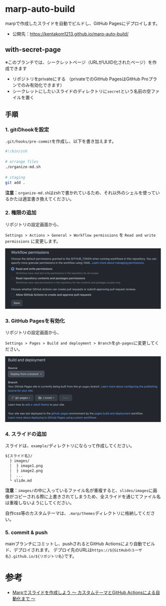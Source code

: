 # marp-auto-build

marpで作成したスライドを自動でビルドし、GitHub Pagesにデプロイします。

- 公開先：https://kentakom1213.github.io/marp-auto-build/

## **with-secret-page**

※このブランチでは、シークレットページ（URLがUUID化されたページ）を作成できます

- リポジトリをprivateにする
  （privateでのGitHub PagesはGitHub Proプランでのみ有効化できます）
- シークレットにしたいスライドのディレクトリに`secret`という名前の空ファイルを置く


## 手順

### 1. gitのhookを設定

`.git/hooks/pre-commit`を作成し、以下を書き加えます。

```sh
#!/bin/zsh

# arrange files
./organize-md.sh

# staging
git add .
```

**注意**：`organize-md.sh`はzshで書かれているため、それ以外のシェルを使っているかたは適宜書き換えてください。


### 2. 権限の追加

リポジトリの設定画面から、

`Settings > Actions > General > Workflow permissions` を `Read and write permissions` に変更します。

![](example/images/example_permission.png)


### 3. GitHub Pagesを有効化

リポジトリの設定画面から、

`Settings > Pages > Build and deployment > Branch`を`gh-pages`に変更してください。

![w:700](example/images/example_pages.png)


### 4. スライドの追加

スライドは、`example/`ディレクトリにならって作成してください。

```
${スライド名}/
  ├ images/
  │  ├ image1.png
  │  ├ image2.png
  │  ...
  └ slide.md
```

**注意**：`images/`の中に入っているファイル名が重複すると、`slides/images`に画像がコピーされる際に上書きされてしまうため、全スライドを通じてファイル名は重複しないようにしてください。

自作css等のカスタムテーマは、`.marp/themes`ディレクトリに格納してください。


### 5. commit & push

mainブランチにコミットし、pushされるとGitHub Actionsにより自動でビルド、デプロイされます。
デプロイ先のURLは`https://${GitHubのユーザ名}.github.io/${リポジトリ名}`です。

# 参考

- [Marpでスライドを作成しよう 〜 カスタムテーマとGitHub Actionsによる自動化まで 〜](https://zenn.dev/istyle/articles/8f13b876af7e3b)

